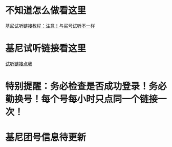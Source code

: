 # 不知道怎么做看这里
[基尼试听链接教程：注意！与买号试听不一样](https://plxd1106.gitee.io/2020/08/12/%E5%9F%BA%E5%B0%BC%E8%AF%95%E5%90%AC%E9%93%BE%E6%8E%A5%E6%95%99%E7%A8%8B.html)

# 基尼试听链接看这里
[试听链接点我](https://shimo.im/docs/pVXKxWpdcY88PrYJ)
# 特别提醒：务必检查是否成功登录！务必勤换号！每个号每小时只点同一个链接一次！

# 基尼团号信息待更新
